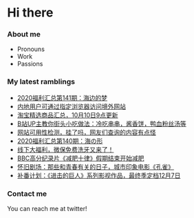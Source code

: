 # Hi there 

### About me
- Pronouns
- Work
- Passions 

### My latest ramblings
<!-- BLOGPOSTS:START -->
- [2020福利汇总第141期：海边的梦](https://fuliba2020.net/2020141.html)
- [内地用户可通过指定浏览器访问境外网站](https://fuliba2020.net/tuber.html)
- [淘宝精选商品汇总，10月10日9点更新](https://fuliba2020.net/99.html)
- [B站UP主教你街头小吃做法：冷吃串串，酱香饼，鸭血粉丝汤等](https://fuliba2020.net/pingping.html)
- [网站可用性检测，挂了吗，网友们查询的内容有点怪](https://fuliba2020.net/gualemang.html)
- [2020福利汇总第140期：海の形](https://fuliba2020.net/2020140.html)
- [线下大福利，微保免费洗牙又来了！](https://fuliba2020.net/xiya2020.html)
- [BBC高分纪录片《减肥十律》假期结束开始减肥](https://fuliba2020.net/losing-weight.html)
- [怀旧剧场：那些和青春有关的日子，城市印象电影《孔雀》](https://fuliba2020.net/peacock.html)
- [补番计划：《进击的巨人》系列影视作品，最终季定档12月7日](https://fuliba2020.net/shingeki-no-kyojin.html)
<!-- BLOGPOSTS:END -->

### Contact me
You can reach me at twitter!
